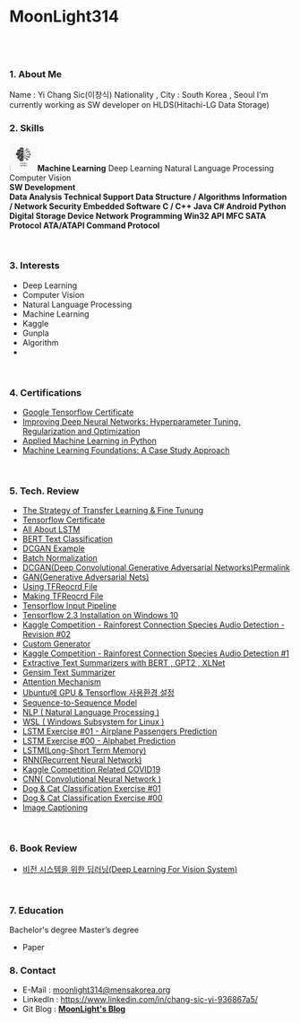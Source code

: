 # MoonLight314

<br>
<br>

### 1. About Me
Name : Yi Chang Sic(이창식)
Nationality , City : South Korea , Seoul
I'm currently working as SW developer on HLDS(Hitachi-LG Data Storage)
<br>

### 2. Skills
<img src="Machine_Learning.jpg" width="50" height="50"/>**Machine Learning**
Deep Learning
Natural Language Processing
Computer Vision
<br>
**SW Development
<br>
Data Analysis
Technical Support
Data Structure / Algorithms
Information / Network Security
Embedded Software
C / C++
Java
C#
Android
Python
Digital Storage Device
Network Programming
Win32 API
MFC
SATA Protocol
ATA/ATAPI Command Protocol**

<br>

### 3. Interests
- Deep Learning
- Computer Vision
- Natural Language Processing
- Machine Learning
- Kaggle
- Gunpla
- Algorithm
- 
<br>

### 4. Certifications
* [Google Tensorflow Certificate](https://www.credential.net/bee24a43-10ea-40aa-b0ed-bbcab569944d)
* [Improving Deep Neural Networks: Hyperparameter Tuning, Regularization and Optimization](https://www.coursera.org/account/accomplishments/certificate/FSXGNWANCR4D)
* [Applied Machine Learning in Python](https://www.coursera.org/account/accomplishments/verify/6BTATF274DP5)
* [Machine Learning Foundations: A Case Study Approach](https://www.coursera.org/account/accomplishments/verify/82LUQAPU528R)

<br>

### 5. Tech. Review
- [The Strategy of Transfer Learning & Fine Tunung](https://moonlight314.github.io/deep/learning/Transfer_Learning_Fine_Tuning/)
- [Tensorflow Certificate](https://moonlight314.github.io/deep/learning/Tensorflow_Certificate/)
- [All About LSTM](https://moonlight314.github.io/deep/learning/All_About_LSTM_KR/)
- [BERT Text Classification](https://moonlight314.github.io/deep/learning/BERT_Text_Classification_EN/)
- [DCGAN Example](https://moonlight314.github.io/deep/learning/DCGAN_Example_EN/)
- [Batch Normalization](https://moonlight314.github.io/deep/learning/Batch_Normalization_EN/)
- [DCGAN(Deep Convolutional Generative Adversarial Networks)Permalink](https://moonlight314.github.io/deep/learning/DCGAN_Paper_Review_EN/)
- [GAN(Generative Adversarial Nets)](https://moonlight314.github.io/deep/learning/GAN_Paper_Review_EN/)
- [Using TFReocrd File](https://moonlight314.github.io/deep/learning/Using_TFRecord_EN/)
- [Making TFReocrd File](https://moonlight314.github.io/deep/learning/Making_TFRecord_EN/)
- [Tensorflow Input Pipeline](https://moonlight314.github.io/deep/learning/Tensorflow_Input_Pipeline_EN/)
- [Tensorflow 2.3 Installation on Windows 10](https://moonlight314.github.io/deep/learning/Win10_Tensorflow_2_GPU_EN/)
- [Kaggle Competition - Rainforest Connection Species Audio Detection - Revision #02](https://moonlight314.github.io/kaggle/Kaggle_RFCX_-2/)
- [Custom Generator](https://moonlight314.github.io/deeplearning/Custom_Generator/)
- [Kaggle Competition - Rainforest Connection Species Audio Detection #1](https://moonlight314.github.io/kaggle/Kaggle_RFCX_-1/)
- [Extractive Text Summarizers with BERT , GPT2 , XLNet](https://moonlight314.github.io/deeplearning/BERT_GPT2_XLNet/)
- [Gensim Text Summarizer](https://moonlight314.github.io/deeplearning/Gensim_Text_Summarizer/)
- [Attention Mechanism](https://moonlight314.github.io/deeplearning/Attention_Mechanism/)
- [Ubuntu에 GPU & Tensorflow 사용환경 설정](https://moonlight314.github.io/deeplearning/Ubuntu%EC%97%90-GPU-&-Tensorflow-%EC%82%AC%EC%9A%A9%ED%99%98%EA%B2%BD-%EC%84%A4%EC%A0%95/)
- [Sequence-to-Sequence Model](https://moonlight314.github.io/nlp/Seq2Seq_Model/)
- [NLP ( Natural Language Processing )](https://moonlight314.github.io/nlp/NLP/)
- [WSL ( Windows Subsystem for Linux )](https://moonlight314.github.io/wsl/WSL/)
- [LSTM Exercise #01 - Airplane Passengers Prediction](https://moonlight314.github.io/deeplearning/lstm/LSTM_Ex_01/)
- [LSTM Exercise #00 - Alphabet Prediction](https://moonlight314.github.io/deeplearning/lstm/LSTM_Ex_00/)
- [LSTM(Long-Short Term Memory)](https://moonlight314.github.io/deeplearning/lstm/LSTM/)
- [RNN(Recurrent Neural Network)](https://moonlight314.github.io/deeplearning/rnn/RNN/)
- [Kaggle Competition Related COVID19](https://moonlight314.github.io/kaggle/covid19/COVID19_Kaggle/)
- [CNN( Convolutional Neural Network )](https://moonlight314.github.io/study/cnn/CNN/)
- [Dog & Cat Classification Exercise #01](https://moonlight314.github.io/study/cnn/exercise/DogCatClassification_01/)
- [Dog & Cat Classification Exercise #00](https://moonlight314.github.io/study/cnn/exercise/DogCatClassification_00/)
- [Image Captioning](https://moonlight314.github.io/project/imagecaption/ImageCaptioning/)
<br>



### 6. Book Review    
* [비전 시스템을 위한 딥러닝(Deep Learning For Vision System)](https://moonlight314.github.io/deep/learning/Book_Review_Deep_Learning_For_Vision_System/)
<br>


### 7. Education
Bachelor's degree
Master’s degree 
- Paper


### 8. Contact
* E-Mail : <moonlight314@mensakorea.org>
* LinkedIn : https://www.linkedin.com/in/chang-sic-yi-936867a5/
* Git Blog : [**MoonLight's Blog**](https://moonlight314.github.io/)
